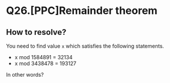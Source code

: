 # Q26.[PPC]Remainder theorem

## How to resolve?

You need to find value `x` which satisfies the following statements.

* x mod 1584891 = 32134
* x mod 3438478 = 193127

In other words?